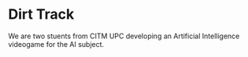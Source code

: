 # Dirt Track

We are two stuents from CITM UPC developing an Artificial
Intelligence videogame for the AI subject.